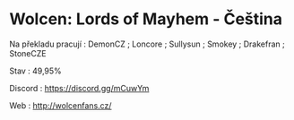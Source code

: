 # Wolcen: Lords of Mayhem - Čeština

Na překladu pracují : DemonCZ ; Loncore ; Sullysun ; Smokey ; Drakefran ; StoneCZE

Stav : 49,95%

Discord : https://discord.gg/mCuwYm

Web : http://wolcenfans.cz/
